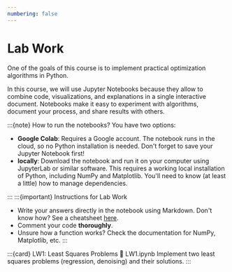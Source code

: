 ```yaml
---
numbering: false
---
```

# Lab Work

One of the goals of this course is to implement practical optimization algorithms in Python. 

In this course, we will use Jupyter Notebooks because they allow to combine code, visualizations, and explanations in a single interactive document. Notebooks make it easy to experiment with algorithms, document your process, and share results with others.

:::{note} How to run the notebooks?
You have two options:
- **Google Colab**: Requires a Google account. The notebook runs in the cloud, so no Python installation is needed. Don't forget to save your  Jupyter Notebook first!
- **locally**: Download the notebook and run it on your computer using JupyterLab or similar software. This requires a working local installation of Python, including NumPy and Matplotlib. You'll need to know (at least a little) how to manage dependencies. 

:::
:::{important} Instructions for Lab Work
- Write your answers directly in the notebook using Markdown. Don't know how? See a cheatsheet [here](https://markdownlivepreview.dev/cheatsheet).
- Comment your code **thoroughly**.
- Unsure how a function works? Check the documentation for NumPy, Matplotlib, etc.
:::


:::{card} LW1: Least Squares Problems
:link: LW1.ipynb
Implement two least squares problems (regression, denoising) and their solutions. 
:::